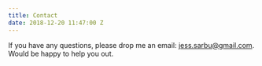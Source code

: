 ```yaml
---
title: Contact
date: 2018-12-20 11:47:00 Z
---
```


If you have any questions, please drop me an email: jess.sarbu@gmail.com. Would be happy to help you out.
